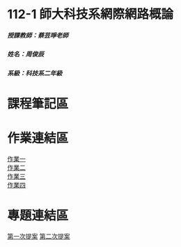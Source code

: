 # 112-1 師大科技系網際網路概論
##### 授課教師：蔡芸琤老師
##### 姓名：周俊辰
##### 系級：科技系二年級
# 課程筆記區
# 作業連結區
<a href="https://giraffe10884.github.io/my-web/">作業一</a>
<br>
<a href="https://youtu.be/gKVNGAxyNSc/">作業二</a>
<br>
<a href="https://youtu.be/29cTvhP8rnQ">作業三</a>
<br>
<a href="https://youtu.be/NpRV87qDLdQ">作業四</a>
# 專題連結區
<a href="https://www.youtube.com/watch?v=8qFFyTZUQNM">第一次提案</a>
<a href="https://www.youtube.com/watch?v=Mms9VZn_2hM">第二次提案</a>
